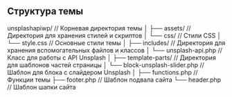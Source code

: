 ## Структура темы
unsplashapiwp/                     // Корневая директория темы
│
├── assets/                        // Директория для хранения стилей и скриптов
│   └── css/                       // Стили CSS
│       └── style.css              // Основные стили темы
│
├── includes/                      // Директория для хранения вспомогательных файлов и классов
│   └── unsplash-api.php           // Класс для работы с API Unsplash
│
├── template-parts/                // Директория для шаблонов частей страницы
│   └── block-unsplash-slider.php  // Шаблон для блока с слайдером Unsplash
│
├── functions.php                  // Функции темы
├── footer.php                     // Шаблон подвала сайта
└── header.php                     // Шаблон шапки сайта